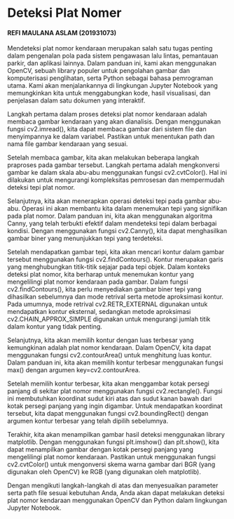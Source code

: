 
# Deteksi Plat Nomer

#### REFI MAULANA ASLAM (201931073)

Mendeteksi plat nomor kendaraan merupakan salah satu tugas penting dalam pengenalan pola pada sistem pengawasan lalu lintas, pemantauan parkir, dan aplikasi lainnya. Dalam panduan ini, kami akan menggunakan OpenCV, sebuah library populer untuk pengolahan gambar dan komputerisasi penglihatan, serta Python sebagai bahasa pemrograman utama. Kami akan menjalankannya di lingkungan Jupyter Notebook yang memungkinkan kita untuk menggabungkan kode, hasil visualisasi, dan penjelasan dalam satu dokumen yang interaktif.

Langkah pertama dalam proses deteksi plat nomor kendaraan adalah membaca gambar kendaraan yang akan dianalisis. Dengan menggunakan fungsi cv2.imread(), kita dapat membaca gambar dari sistem file dan menyimpannya ke dalam variabel. Pastikan untuk menentukan path dan nama file gambar kendaraan yang sesuai.

Setelah membaca gambar, kita akan melakukan beberapa langkah praproses pada gambar tersebut. Langkah pertama adalah mengkonversi gambar ke dalam skala abu-abu menggunakan fungsi cv2.cvtColor(). Hal ini dilakukan untuk mengurangi kompleksitas pemrosesan dan mempermudah deteksi tepi plat nomor.

Selanjutnya, kita akan menerapkan operasi deteksi tepi pada gambar abu-abu. Operasi ini akan membantu kita dalam menemukan tepi yang signifikan pada plat nomor. Dalam panduan ini, kita akan menggunakan algoritma Canny, yang telah terbukti efektif dalam mendeteksi tepi dalam berbagai kondisi. Dengan menggunakan fungsi cv2.Canny(), kita dapat menghasilkan gambar biner yang menunjukkan tepi yang terdeteksi.

Setelah mendapatkan gambar tepi, kita akan mencari kontur dalam gambar tersebut menggunakan fungsi cv2.findContours(). Kontur merupakan garis yang menghubungkan titik-titik sejajar pada tepi objek. Dalam konteks deteksi plat nomor, kita berharap untuk menemukan kontur yang mengelilingi plat nomor kendaraan pada gambar. Dalam fungsi cv2.findContours(), kita perlu menyediakan gambar biner tepi yang dihasilkan sebelumnya dan mode retrival serta metode aproksimasi kontur. Pada umumnya, mode retrival cv2.RETR_EXTERNAL digunakan untuk mendapatkan kontur eksternal, sedangkan metode aproksimasi cv2.CHAIN_APPROX_SIMPLE digunakan untuk mengurangi jumlah titik dalam kontur yang tidak penting.

Selanjutnya, kita akan memilih kontur dengan luas terbesar yang kemungkinan adalah plat nomor kendaraan. Dalam OpenCV, kita dapat menggunakan fungsi cv2.contourArea() untuk menghitung luas kontur. Dalam panduan ini, kita akan memilih kontur terbesar menggunakan fungsi max() dengan argumen key=cv2.contourArea.

Setelah memilih kontur terbesar, kita akan menggambar kotak persegi panjang di sekitar plat nomor menggunakan fungsi cv2.rectangle(). Fungsi ini membutuhkan koordinat sudut kiri atas dan sudut kanan bawah dari kotak persegi panjang yang ingin digambar. Untuk mendapatkan koordinat tersebut, kita dapat menggunakan fungsi cv2.boundingRect() dengan argumen kontur terbesar yang telah dipilih sebelumnya.

Terakhir, kita akan menampilkan gambar hasil deteksi menggunakan library matplotlib. Dengan menggunakan fungsi plt.imshow() dan plt.show(), kita dapat menampilkan gambar dengan kotak persegi panjang yang mengelilingi plat nomor kendaraan. Pastikan untuk menggunakan fungsi cv2.cvtColor() untuk mengonversi skema warna gambar dari BGR (yang digunakan oleh OpenCV) ke RGB (yang digunakan oleh matplotlib).

Dengan mengikuti langkah-langkah di atas dan menyesuaikan parameter serta path file sesuai kebutuhan Anda, Anda akan dapat melakukan deteksi plat nomor kendaraan menggunakan OpenCV dan Python dalam lingkungan Jupyter Notebook.

